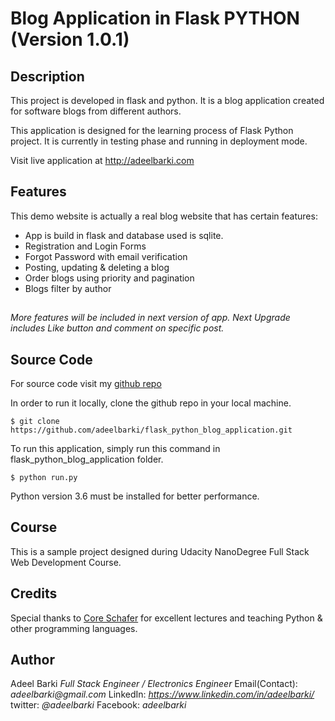 # Blog Application in Flask PYTHON (Version 1.0.1)

## Description

This project is developed in flask and python. It is a blog application created for software blogs from different authors. 

This application is designed for the learning process of Flask Python project.
It is currently in testing phase and running in deployment mode. 

Visit live application at http://adeelbarki.com

## Features

This demo website is actually a real blog website that has certain features:

* App is build in flask and database used is sqlite. 
* Registration and Login Forms
* Forgot Password with email verification
* Posting, updating & deleting a blog
* Order blogs using priority and pagination
* Blogs filter by author

## 
_More features will be included in next version of app._
_Next Upgrade includes Like button and comment on specific post._


## Source Code

For source code visit my [github repo](https://github.com/adeelbarki/flask_python_blog_application)

In order to run it locally, clone the github repo in your local machine.

`$ git clone https://github.com/adeelbarki/flask_python_blog_application.git`

To run this application, simply run this command in flask_python_blog_application folder.

`$ python run.py`

Python version 3.6 must be installed for better performance.

## Course

This is a sample project designed during Udacity NanoDegree Full Stack Web Development Course. 

## Credits

Special thanks to [Core Schafer](https://www.youtube.com/user/schafer5/about) for excellent lectures and teaching Python & other programming languages. 

## Author

Adeel Barki
_Full Stack Engineer / Electronics Engineer_
Email(Contact): _adeelbarki@gmail.com_
LinkedIn: _https://www.linkedin.com/in/adeelbarki/_
twitter: _@adeelbarki_
Facebook: _adeelbarki_






